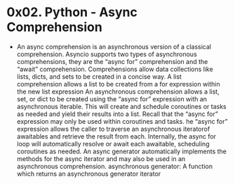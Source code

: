 # 0x02. Python - Async Comprehension

- An async comprehension is an asynchronous version of a classical comprehension. Asyncio supports two types of asynchronous comprehensions, they are the “async for” comprehension and the “await” comprehension. Comprehensions allow data collections like lists, dicts, and sets to be created in a concise way. A list comprehension allows a list to be created from a for expression within the new list expression An asynchronous comprehension allows a list, set, or dict to be created using the “async for” expression with an asynchronous iterable. This will create and schedule coroutines or tasks as needed and yield their results into a list. Recall that the “async for” expression may only be used within coroutines and tasks. he “async for” expression allows the caller to traverse an asynchronous iteratorof awaitables and retrieve the result from each. Internally, the async for loop will automatically resolve or await each awaitable, scheduling coroutines as needed. An async generator automatically implements the methods for the async iterator and may also be used in an asynchronous comprehension. asynchronous generator: A function which returns an asynchronous generator iterator
